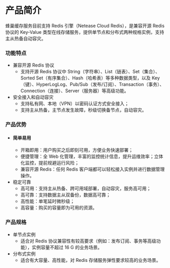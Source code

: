 # **产品简介**

蜂巢缓存服务目前支持 Redis 引擎（Netease Cloud Redis），是兼容开源 Redis 协议的 Key-Value 类型在线存储服务，提供单节点和分布式两种规格实例，支持主从热备自动容灾。

### **功能特点**

* 兼容开源 Redis 协议
  * 支持开源 Redis 协议中 String（字符串）、List（链表）、Set（集合）、Sorted Set（有序集合）、Hash（哈希表）等多种数据类型，以及 Key（键）、HyperLogLog、Pub/Sub（发布/订阅）、Transaction（事务）、Connection（连接）、Server（服务器）等高级功能。
* 安全接入和自动容灾
  * 支持私有网、本地（VPN）以密码认证方式安全接入；
  * 支持主从热备，主节点发生故障，秒级切换备节点，自动容灾。
  
### **产品优势**

* #### **简单易用**
  * 开箱即用：用户购买之后即刻可用，方便业务快速部署；
  * 便捷管理：全 Web 化管理，丰富的监控统计信息，提升运维效率；立体化监控，提前规避运行风险；
  * 兼容开源 Redis：任何 Redis 客户端都可以轻松接入实例并进行数据管理操作。
* 稳定可靠
  * 高可用：支持主从热备、跨可用域部署，自动容灾，服务高可用；
  * 高可靠：支持数据主从双备份，数据高可靠；
  * 高性能：单笔延时微秒级；
  * 高容量：购买的容量即为可用的资源。
   
### **产品规格**

* 单节点实例
  * 适合对 Redis 协议兼容性有较高要求（例如：发布订阅、事务等高级功能），实例容量不超过 16 G 的业务场景。
* 分布式实例
  * 适合有大容量、高性能，对 Redis 存储服务弹性要求较高的业务场景。
